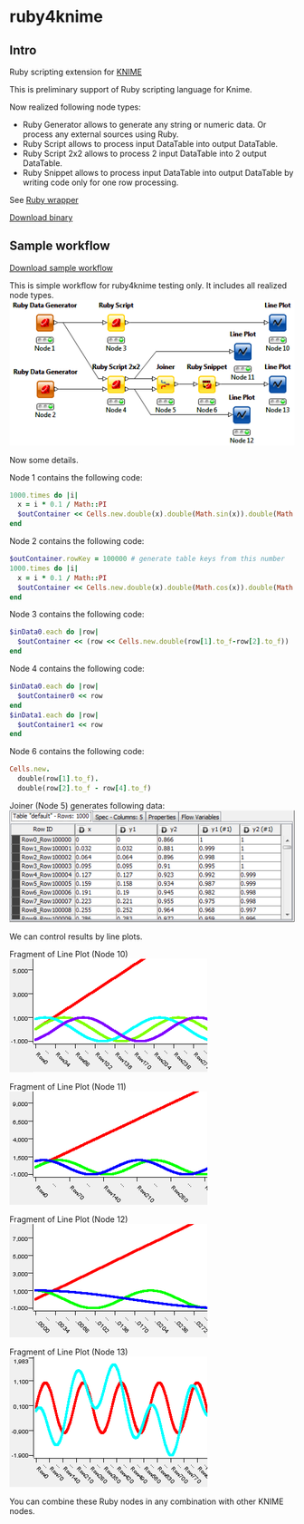 ruby4knime
==========

## Intro
Ruby scripting extension for [KNIME](http://knime.org)

This is preliminary support of Ruby scripting language for Knime.

Now realized following node types:
* Ruby Generator allows to generate any string or numeric data. Or process any external sources using Ruby.
* Ruby Script allows to process input DataTable into output DataTable.
* Ruby Script 2x2 allows to process 2 input DataTable into 2 output DataTable.
* Ruby Snippet allows to process input DataTable into output DataTable by writing code only for one row processing.

See [Ruby wrapper](RubyScript/rb/README.rdoc)

[Download binary](https://drive.google.com/folderview?id=0Bwx0cbtdU5K6TklLRG90cm5HbFk)

## Sample workflow
[Download sample workflow](samples/KNIME_Ruby_Test.zip)

This is simple workflow for ruby4knime testing only. It includes all realized node types.
![Ruby test workflow](doc/pics/workflow.png)

Now some details.

Node 1 contains the following code:
```ruby
1000.times do |i|
  x = i * 0.1 / Math::PI
  $outContainer << Cells.new.double(x).double(Math.sin(x)).double(Math.sin(x + Math::PI/3))
end
```

Node 2 contains the following code:
```ruby
$outContainer.rowKey = 100000 # generate table keys from this number
1000.times do |i|
  x = i * 0.1 / Math::PI
  $outContainer << Cells.new.double(x).double(Math.cos(x)).double(Math.cos(0.3*x))
end
```

Node 3 contains the following code:
```ruby
$inData0.each do |row|
  $outContainer << (row << Cells.new.double(row[1].to_f-row[2].to_f))
end
```

Node 4 contains the following code:
```ruby
$inData0.each do |row|
  $outContainer0 << row
end
$inData1.each do |row|
  $outContainer1 << row
end
```

Node 6 contains the following code:
```ruby
Cells.new.
  double(row[1].to_f).
  double(row[2].to_f - row[4].to_f)
```

Joiner (Node 5) generates following data:
![joiner node 5](doc/pics/joiner.png)

We can control results by line plots.

Fragment of Line Plot (Node 10)
![line plot 10](doc/pics/output_10.png)

Fragment of Line Plot (Node 11)
![line plot 11](doc/pics/output_11.png)

Fragment of Line Plot (Node 12)
![line plot 12](doc/pics/output_12.png)

Fragment of Line Plot (Node 13)
![line plot 13](doc/pics/output_13.png)

You can combine these Ruby nodes in any combination with other KNIME nodes.